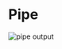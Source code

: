 # Pipe

![pipe output](https://user-images.githubusercontent.com/79982684/113505804-fef06d80-94f5-11eb-94e7-c1b50a1bda09.png)
